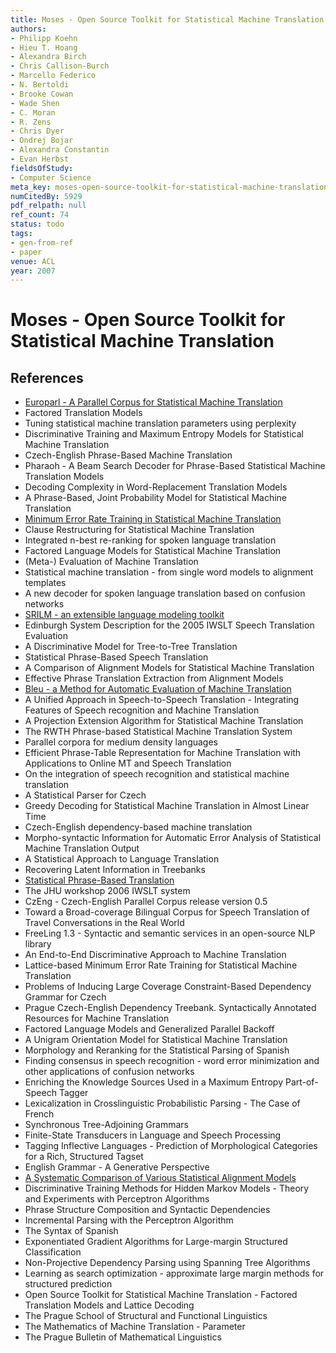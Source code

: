 ```yaml
---
title: Moses - Open Source Toolkit for Statistical Machine Translation
authors:
- Philipp Koehn
- Hieu T. Hoang
- Alexandra Birch
- Chris Callison-Burch
- Marcello Federico
- N. Bertoldi
- Brooke Cowan
- Wade Shen
- C. Moran
- R. Zens
- Chris Dyer
- Ondrej Bojar
- Alexandra Constantin
- Evan Herbst
fieldsOfStudy:
- Computer Science
meta_key: moses-open-source-toolkit-for-statistical-machine-translation
numCitedBy: 5929
pdf_relpath: null
ref_count: 74
status: todo
tags:
- gen-from-ref
- paper
venue: ACL
year: 2007
---
```


# Moses - Open Source Toolkit for Statistical Machine Translation

## References

- [Europarl - A Parallel Corpus for Statistical Machine Translation](./europarl-a-parallel-corpus-for-statistical-machine-translation.md)
- Factored Translation Models
- Tuning statistical machine translation parameters using perplexity
- Discriminative Training and Maximum Entropy Models for Statistical Machine Translation
- Czech-English Phrase-Based Machine Translation
- Pharaoh - A Beam Search Decoder for Phrase-Based Statistical Machine Translation Models
- Decoding Complexity in Word-Replacement Translation Models
- A Phrase-Based, Joint Probability Model for Statistical Machine Translation
- [Minimum Error Rate Training in Statistical Machine Translation](./minimum-error-rate-training-in-statistical-machine-translation.md)
- Clause Restructuring for Statistical Machine Translation
- Integrated n-best re-ranking for spoken language translation
- Factored Language Models for Statistical Machine Translation
- (Meta-) Evaluation of Machine Translation
- Statistical machine translation - from single word models to alignment templates
- A new decoder for spoken language translation based on confusion networks
- [SRILM - an extensible language modeling toolkit](./srilm-an-extensible-language-modeling-toolkit.md)
- Edinburgh System Description for the 2005 IWSLT Speech Translation Evaluation
- A Discriminative Model for Tree-to-Tree Translation
- Statistical Phrase-Based Speech Translation
- A Comparison of Alignment Models for Statistical Machine Translation
- Effective Phrase Translation Extraction from Alignment Models
- [Bleu - a Method for Automatic Evaluation of Machine Translation](./bleu-a-method-for-automatic-evaluation-of-machine-translation.md)
- A Unified Approach in Speech-to-Speech Translation - Integrating Features of Speech recognition and Machine Translation
- A Projection Extension Algorithm for Statistical Machine Translation
- The RWTH Phrase-based Statistical Machine Translation System
- Parallel corpora for medium density languages
- Efficient Phrase-Table Representation for Machine Translation with Applications to Online MT and Speech Translation
- On the integration of speech recognition and statistical machine translation
- A Statistical Parser for Czech
- Greedy Decoding for Statistical Machine Translation in Almost Linear Time
- Czech-English dependency-based machine translation
- Morpho-syntactic Information for Automatic Error Analysis of Statistical Machine Translation Output
- A Statistical Approach to Language Translation
- Recovering Latent Information in Treebanks
- [Statistical Phrase-Based Translation](./statistical-phrase-based-translation.md)
- The JHU workshop 2006 IWSLT system
- CzEng - Czech-English Parallel Corpus release version 0.5
- Toward a Broad-coverage Bilingual Corpus for Speech Translation of Travel Conversations in the Real World
- FreeLing 1.3 - Syntactic and semantic services in an open-source NLP library
- An End-to-End Discriminative Approach to Machine Translation
- Lattice-based Minimum Error Rate Training for Statistical Machine Translation
- Problems of Inducing Large Coverage Constraint-Based Dependency Grammar for Czech
- Prague Czech-English Dependency Treebank. Syntactically Annotated Resources for Machine Translation
- Factored Language Models and Generalized Parallel Backoff
- A Unigram Orientation Model for Statistical Machine Translation
- Morphology and Reranking for the Statistical Parsing of Spanish
- Finding consensus in speech recognition - word error minimization and other applications of confusion networks
- Enriching the Knowledge Sources Used in a Maximum Entropy Part-of-Speech Tagger
- Lexicalization in Crosslinguistic Probabilistic Parsing - The Case of French
- Synchronous Tree-Adjoining Grammars
- Finite-State Transducers in Language and Speech Processing
- Tagging Inflective Languages - Prediction of Morphological Categories for a Rich, Structured Tagset
- English Grammar - A Generative Perspective
- [A Systematic Comparison of Various Statistical Alignment Models](./a-systematic-comparison-of-various-statistical-alignment-models.md)
- Discriminative Training Methods for Hidden Markov Models - Theory and Experiments with Perceptron Algorithms
- Phrase Structure Composition and Syntactic Dependencies
- Incremental Parsing with the Perceptron Algorithm
- The Syntax of Spanish
- Exponentiated Gradient Algorithms for Large-margin Structured Classification
- Non-Projective Dependency Parsing using Spanning Tree Algorithms
- Learning as search optimization - approximate large margin methods for structured prediction
- Open Source Toolkit for Statistical Machine Translation - Factored Translation Models and Lattice Decoding
- The Prague School of Structural and Functional Linguistics
- The Mathematics of Machine Translation - Parameter
- The Prague Bulletin of Mathematical Linguistics
